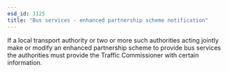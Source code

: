 ```yaml
---
esd_id: 3125
title: "Bus services - enhanced partnership scheme notification"
---
```


If a local transport authority or two or more such authorities acting jointly make or modify an enhanced partnership scheme to provide bus services the authorities must provide the Traffic Commissioner with certain information.


